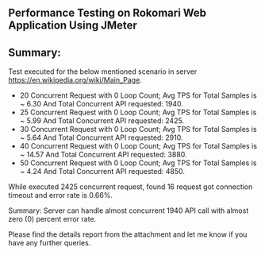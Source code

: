 ## Performance Testing on Rokomari Web Application Using JMeter

## Summary:
Test executed for the below mentioned scenario in server https://en.wikipedia.org/wiki/Main_Page.

- 20 Concurrent Request with 0 Loop Count; Avg TPS for Total Samples is ~ 6.30 And Total Concurrent API requested: 1940.
- 25 Concurrent Request with 0 Loop Count; Avg TPS for Total Samples is ~ 5.99 And Total Concurrent API requested: 2425.
- 30 Concurrent Request with 0 Loop Count; Avg TPS for Total Samples is ~ 5.64 And Total Concurrent API requested: 2910.
- 40 Concurrent Request with 0 Loop Count; Avg TPS for Total Samples is ~ 14.57 And Total Concurrent API requested: 3880.
- 50 Concurrent Request with 0 Loop Count; Avg TPS for Total Samples is ~ 4.24 And Total Concurrent API requested: 4850.

While executed 2425 concurrent request, found 16 request got connection timeout and error rate is 0.66%. 

Summary: Server can handle almost concurrent 1940 API call with almost zero (0) percent error rate.

Please find the details report from the attachment and let me know if you have any further queries.
